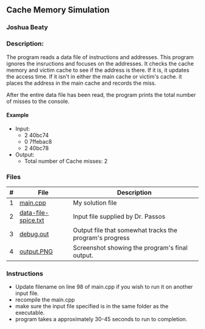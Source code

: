 ## Cache Memory Simulation
### Joshua Beaty
### Description:

The program reads a data file of instructions and addresses. This program ignores the insructions and focuses on the addresses. It checks the cache memory and victim cache to see if the address is there. If it is, it updates the access time. If it isn't in either the main cache or victim's cache. it places the address in the main cache and records the miss.

After the entire data file has been read, the program prints the total number of misses to the console.

#### Example

- Input: 
    - 2 40bc74
    - 0 7ffebac8
    - 2 40bc78
- Output: 
    - Total number of Cache misses: 2

### Files

|   #   | File                       | Description                                                |
| :---: | -------------------------- | ---------------------------------------------------------- |
|   1   | [main.cpp](./main.cpp)     | My solution file                                           |
|   2   | [data-file-spice.txt](./data-file-spice.txt)     | Input file supplied by Dr. Passos    |
|   3   | [debug.out](./debug.out)   | Output file that somewhat tracks the program's progress    |
|   4   | [output.PNG](./output.PNG) | Screenshot showing the program's final output.             |
### Instructions

- Update filename on line 98 of main.cpp if you wish to run it on another input file.
- recompile the main.cpp
- make sure the input file specified is in the same folder as the executable.
- program takes a approximately 30-45 seconds to run to completion.